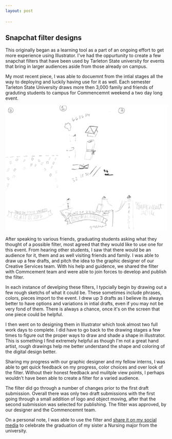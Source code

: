```yaml
---
layout: post

---
```

## Snapchat filter designs

This originally began as a learning tool as a part of an ongoing effort to get more experience using Illustrator.
I've had the oppurtunity to create a few snapchat filters that have been used by Tarleton State university for events
that bring in larger audiences aside from those already on campus.

My most recent piece, I was able to docuemnt from the intial stages all the way to deploying and luckily having use for it as well. Each semester Tarleton State University draws more then 3,000 family and friends of graduting students to campus for Commencemnt weekend a two day long event.

![alt text](/assets/posts/2016-12-05-snapchat-filters/snapchat-drafts.jpg "Rough draft drawings")

After speaking to various friends, graduating students asking what they thought of a possible filter, most agreed that they would like to use one for this event. From hearing other students, I saw that there would be an audience for it, them and as well visiting friends and family. I was able to draw up a few drafts, and pitch the idea to the graphic designer of our Creative Services team. With his help and guidence, we shared the filter with Commcement team and were able to join forces to develop and publish the filter.

In each instance of develping these filters, I typcially begin by drawing out a few rough sketchs of what it could be. These
sometimes include phrases, colors, pieces import to the event. I drew up 3 drafts as I believe its always better to have options and variations in
intial drafts, even if you may not be very fond of them. There is always a chance, once it's on the screen that one piece could be helpful.

I then went on to designing them in Illustrator which took almost two full work days to complete. I did have to go back to the drawing stages a few times
to figure out the proper ways to draw and shade a shape in illustrator. This is something I find extremely helpful as though I'm not a great hand artist,
rough drawings help me better understand the shape and coloring of the digital design better.

Sharing my progress with our graphic designer and my fellow interns, I was able to get quick feedback on my progress, color choices and over look of the filter. Without their honest feedback and mulitple view points, I perhaps wouldn't have been able to create a filter for a varied audience.

The filter did go through a number of changes prior to the first draft submission. Overall there was only two draft submissions with the first going through a small addition of logo and object moving, after that the second submission was selected for publishing. The filter was approved, by our designer and the Commencemnt team.

On a personal note, I was able to use the filter and [share it on my social media](https://instagram.com/p/BOGiw_cAr7S/) to celebrate the graduation of my sister a Nursing major from the university.
